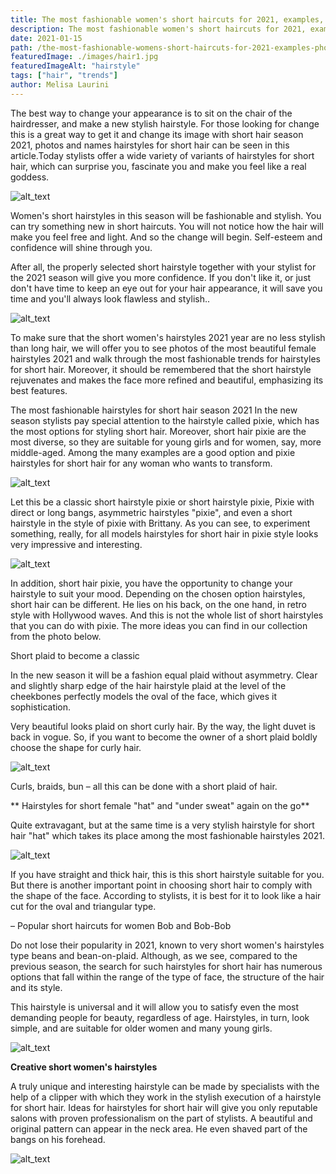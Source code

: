 ```yaml
---
title: The most fashionable women's short haircuts for 2021, examples, photos
description: The most fashionable women's short haircuts for 2021, examples, photos
date: 2021-01-15
path: /the-most-fashionable-womens-short-haircuts-for-2021-examples-photos
featuredImage: ./images/hair1.jpg
featuredImageAlt: "hairstyle"
tags: ["hair", "trends"]
author: Melisa Laurini
---
```


The best way to change your appearance is to sit on the chair of the hairdresser, and make a new stylish hairstyle. For those looking for change this is a great way to get it and change its image with short hair season 2021, photos and names hairstyles for short hair can be seen in this article.Today stylists offer a wide variety of variants of hairstyles for short hair, which can surprise you, fascinate you and make you feel like a real goddess.

![alt_text](images/hair1.jpg "appearance is to sit on the chair")

Women's short hairstyles in this season will be fashionable and stylish. You can try something new in short haircuts. You will not notice how the hair will make you feel free and light. And so the change will begin. Self-esteem and confidence will shine through you.

After all, the properly selected short hairstyle together with your stylist for the 2021 season will give you more confidence. If you don't like it, or just don't have time to keep an eye out for your hair appearance, it will save you time and you'll always look flawless and stylish..

![alt_text](images/hair2.jpg "fashionable and stylish")

To make sure that the short women's hairstyles 2021 year are no less stylish than long hair, we will offer you to see photos of the most beautiful female hairstyles 2021 and walk through the most fashionable trends for hairstyles for short hair. Moreover, it should be remembered that the short hairstyle rejuvenates and makes the face more refined and beautiful, emphasizing its best features.

The most fashionable hairstyles for short hair season 2021 In the new season stylists pay special attention to the hairstyle called pixie, which has the most options for styling short hair. Moreover, short hair pixie are the most diverse, so they are suitable for young girls and for women, say, more middle-aged. Among the many examples are a good option and pixie hairstyles for short hair for any woman who wants to transform.

![alt_text](images/hair3.jpg "hairstyles 2021")

Let this be a classic short hairstyle pixie or short hairstyle pixie, Pixie with direct or long bangs, asymmetric hairstyles "pixie", and even a short hairstyle in the style of pixie with Brittany. As you can see, to experiment something, really, for all models hairstyles for short hair in pixie style looks very impressive and interesting.

![alt_text](images/hair4.jpg "hairstyle pixie")

In addition, short hair pixie, you have the opportunity to change your hairstyle to suit your mood. Depending on the chosen option hairstyles, short hair can be different. He lies on his back, on the one hand, in retro style with Hollywood waves. And this is not the whole list of short hairstyles that you can do with pixie. The more ideas you can find in our collection from the photo below.

Short plaid to become a classic

In the new season it will be a fashion equal plaid without asymmetry. Clear and slightly sharp edge of the hair hairstyle plaid at the level of the cheekbones perfectly models the oval of the face, which gives it sophistication.

Very beautiful looks plaid on short curly hair. By the way, the light duvet is back in vogue. So, if you want to become the owner of a short plaid boldly choose the shape for curly hair.

![alt_text](images/hair5.jpg "short curly hair")

Curls, braids, bun – all this can be done with a short plaid of hair.

** Hairstyles for short female "hat" and "under sweat" again on the go**

Quite extravagant, but at the same time is a very stylish hairstyle for short hair "hat" which takes its place among the most fashionable hairstyles 2021.

![alt_text](images/hair6.jpg "straight and thick hair")

If you have straight and thick hair, this is this short hairstyle suitable for you. But there is another important point in choosing short hair to comply with the shape of the face. According to stylists, it is best for it to look like a hair cut for the oval and triangular type.

– Popular short haircuts for women Bob and Bob-Bob

Do not lose their popularity in 2021, known to very short women's hairstyles type beans and bean-on-plaid. Although, as we see, compared to the previous season, the search for such hairstyles for short hair has numerous options that fall within the range of the type of face, the structure of the hair and its style.

This hairstyle is universal and it will allow you to satisfy even the most demanding people for beauty, regardless of age. Hairstyles, in turn, look simple, and are suitable for older women and many young girls.

![alt_text](images/hair7.jpg "Hairstyles")

**Creative short women's hairstyles**

A truly unique and interesting hairstyle can be made by specialists with the help of a clipper with which they work in the stylish execution of a hairstyle for short hair. Ideas for hairstyles for short hair will give you only reputable salons with proven professionalism on the part of stylists. A beautiful and original pattern can appear in the neck area. He even shaved part of the bangs on his forehead.

![alt_text](images/hair8.jpg "hairstyle can be made by specialists")
